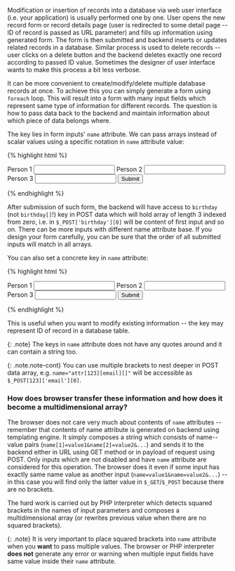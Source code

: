 Modification or insertion of records into a database via web user interface (i.e. your application) is usually performed
one by one. User opens the new record form or record details page (user is redirected to some detail page -- ID of record
is passed as URL parameter) and fills up information using generated form. The form is then submitted and backend inserts
or updates related records in a database. Similar process is used to delete records -- user clicks on a delete button
and the backend deletes exactly one record according to passed ID value. Sometimes the designer of user interface wants
to make this process a bit less verbose.

It can be more convenient to create/modify/delete multiple database records at once. To achieve this you can simply
generate a form using `foreach` loop. This will result into a form with many input fields which represent same type
of information for different records. The question is how to pass data back to the backend and maintain information
about which piece of data belongs where.

The key lies in form inputs' `name` attribute. We can pass arrays instead of scalar values using a specific notation
in `name` attribute value:

{% highlight html %}
<form action="..." method="post">
    <label>Person 1</label>
    <input name="birthday[]">
    <label>Person 2</label>
    <input name="birthday[]">
    <label>Person 3</label>
    <input name="birthday[]">
    <input type="submit">
</form>
{% endhighlight %}

After submission of such form, the backend will have access to `birthday` (not `birthday[]`!) key in POST data which
will hold array of length 3 indexed from zero, i.e. in `$_POST['birthday'][0]` will be content of first input and so on.
There can be more inputs with different name attribute base. If you design your form carefully, you can be sure that the
order of all submitted inputs will match in all arrays.

You can also set a concrete key in `name` attribute:

{% highlight html %}
<form action="..." method="post">
    <label>Person 1</label>
    <input name="birthday[59]">
    <label>Person 2</label>
    <input name="birthday[12]">
    <label>Person 3</label>
    <input name="birthday[80]">
    <input type="submit">
</form>
{% endhighlight %}

This is useful when you want to modify existing information -- the key may represent ID of record in a database table.

{: .note}
The keys in `name` attribute does not have any quotes around and it can contain a string too.

{: .note.note-cont}
You can use multiple brackets to nest deeper in POST data array, e.g. `name="attr[123][email][]"` will be accessible
as `$_POST[123]['email'][0]`.

### How does browser transfer these information and how does it become a multidimensional array?
The browser does not care very much about contents of `name` attributes -- remember that contents of name attribute
is generated on backend using templating engine. It simply composes a string which consists of name--value pairs
(`name[1]=value1&name[2]=value2&...`) and sends it to the backend either in URL using GET method or in payload of
request using POST. Only inputs which are not disabled and have `name` attribute are considered for this operation.
The browser does it even if some input has exactly same name value as another input (`name=value1&name=value2&...`) --
in this case you will find only the latter value in `$_GET`/`$_POST` because there are no brackets.

The hard work is carried out by PHP interpreter which detects squared brackets in the names of input parameters and
composes a multidimensional array (or rewrites previous value when there are no squared brackets).

{: .note}
It is very important to place squared brackets into `name` attribute when you **want** to pass multiple values.
The browser or PHP interpreter **does not** generate any error or warning when multiple input fields have same
value inside their `name` attribute.